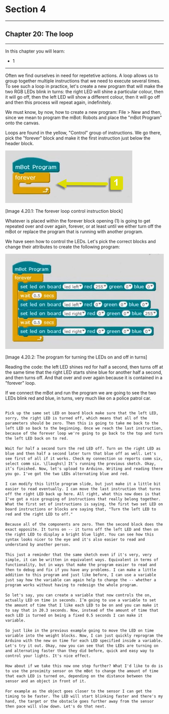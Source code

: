 # Section 4

---

## Chapter 20: The loop

---

In this chapter you will learn:

* 1

---

Often we find ourselves in need for repetetive actions. A loop allows us to group together multiple instructions that we need to execute several times. To see such a loop in practice, let's create a new program that will make the two RGB LEDs blink in turns: the right LED will shine a particular colour, then it will go off, then the left LED will show a different colour, then it will go off and then this process will repeat again, indefinitely.

We must know, by now, how to create a new program: File &gt; New and then, since we mean to program the mBot: Robots and place the "mBot Program" onto the canvas.

Loops are found in the yellow, "Control" group of instructions. We go there, pick the "forever" block and make it the first instruction just below the header block.

![](/assets/Img.4.20.1.jpg)

\[Image 4.20.1: The forever loop control instruction block\]

Whatever is placed within the forever block opening \(1\) is going to get repeated over and over again, forever, or at least until we either turn off the mBot or replace the program that is running with another program.

We have seen how to control the LEDs. Let's pick the correct blocks and change their attributes to create the following program:

![](/assets/Img.4.20.2.jpg)

\[Image 4.20.2: The program for turning the LEDs on and off in turns\]

Reading the code: the left LED shines red for half a second, then turns off at the same time that the right LED starts shine blue for another half a second, and then turns off. And that over and over again because it is contained in a "forever" loop.

If we connect the mBot and run the program we are going to see the two LEDs blink red and blue, in turns, very much like on a police patrol car.



~~~~~~~~~

Pick up the same set LED on board block make sure that the left LED, sorry, the right LED is turned off, which means that all of the parameters should be zero. Then this is going to take me back to the left LED so back to the beginning. Once we reach the last instruction, because of the forever loop we're going to go back to the top and turn the left LED back on to red.

Wait for half a second turn the red LED off. Turn on the right LED as blue and then half a second later turn that blue off as well. Let's see first of all if it works. Check my connection so reports comm six, select comm six. \[laughs\] It’s running the previous sketch. Okay, it’s finished. Now, let's upload to Arduino. Writing and reading there you go. I've got the two LEDs alternating blue and red.

I can modify this little program slide, but just make it a little bit easier to read eventually. I can move the last instruction that turns off the right LED back up here. All right, what this now does is that I've got a nice grouping of instructions that really belong together. What the first set of instructions is saying, the first two set LED on board instructions or blocks are saying that, "Turn the left LED to red and the right LED to off."

Because all of the components are zero. Then the second block does the exact opposite. It turns on -- it turns off the left LED and then on the right LED to display a bright blue light. You can see how this syntax looks nicer to the eye and it's also easier to read and understand by another person.

This just a reminder that the same sketch even if it's very, very simple, it can be written in equivalent ways. Equivalent in terms of functionality, but in ways that make the program easier to read and then to debug and fix if you have any problems. I can make a little addition to this program and just like before, I can use a variable just say how the variable can again help to change the -- whether a program works without having to redesign the whole program.

So let's say, you can create a variable that now controls the on, actually LED on time in seconds. I’m going to use a variable to set the amount of time that I like each LED to be on and you can make it to say that in 20.3 seconds. Now, instead of the amount of time that each LED is turned on being a fixed 0.5 seconds I can make it variable.

So just like in the previous example going to move the LED on time variable into the weight blocks. Now, I can just quickly reprogram the Arduino with the new on time for each LED specified inside a variable. Let's try it out. Okay, now you can see that the LEDs are turning on and alternating faster than they did before, quick and easy way to control your lights. It's nice effect.

How about if we take this now one step further? What I'd like to do is to use the proximity sensor on the mBot to change the amount of time that each LED is turned on, depending on the distance between the sensor and an object in front of it.

For example as the object goes closer to the sensor I can get the timing to be faster. The LED will start blinking faster and there's my hand, the target or the obstacle goes further away from the sensor then pace will slow down. Let's do that next.

